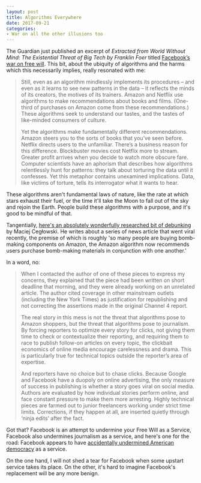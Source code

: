 ```yaml
---
layout: post
title: Algorithms Everywhere
date: 2017-09-21
categories: 
- War on all the other illusions too
---
```


The Guardian just published an excerpt of *Extracted from World Without Mind: The Existential Threat of Big Tech by Franklin Foer* titled [Facebook’s war on free will](http://www.theguardian.com/technology/2017/sep/19/facebooks-war-on-free-will). This bit, about the ubiquity of algorithms and the harms which this necessarily implies, really resonated with me:

> Still, even as an algorithm mindlessly implements its procedures – and even as it learns to see new patterns in the data – it reflects the minds of its creators, the motives of its trainers. Amazon and Netflix use algorithms to make recommendations about books and films. (One-third of purchases on Amazon come from these recommendations.) These algorithms seek to understand our tastes, and the tastes of like-minded consumers of culture. 
> 
> Yet the algorithms make fundamentally different recommendations. Amazon steers you to the sorts of books that you’ve seen before. Netflix directs users to the unfamiliar. There’s a business reason for this difference. Blockbuster movies cost Netflix more to stream. Greater profit arrives when you decide to watch more obscure fare. Computer scientists have an aphorism that describes how algorithms relentlessly hunt for patterns: they talk about torturing the data until it confesses. Yet this metaphor contains unexamined implications. Data, like victims of torture, tells its interrogator what it wants to hear.

These algorithms aren't fundamental laws of nature, like the rate at which stars exhaust their fuel, or the time it'll take the Moon to fall out of the sky and rejoin the Earth. People build these algorithms with a purpose, and it's good to be mindful of that. 

Tangentially, [here's an absolutely wonderfully researched bit of debunking](http://idlewords.com/2017/09/anatomy_of_a_moral_panic.htm) by Maciej Cegłowski. He writes about a series of news article that went viral recently, the premise of which is roughly 'so many people are buying bomb-making components on Amazon, the Amazon algorithm now recommends users purchase bomb-making materials in conjunction with one another.' 

In a word, no:

> When I contacted the author of one of these pieces to express my concerns, they explained that the piece had been written on short deadline that morning, and they were already working on an unrelated article. The author cited coverage in other mainstream outlets (including the New York Times) as justification for republishing and not correcting the assertions made in the original Channel 4 report.
> 
> The real story in this mess is not the threat that algorithms pose to Amazon shoppers, but the threat that algorithms pose to journalism. By forcing reporters to optimize every story for clicks, not giving them time to check or contextualize their reporting, and requiring them to race to publish follow-on articles on every topic, the clickbait economics of online media encourage carelessness and drama. This is particularly true for technical topics outside the reporter’s area of expertise.
> 
> And reporters have no choice but to chase clicks. Because Google and Facebook have a duopoly on online advertising, the only measure of success in publishing is whether a story goes viral on social media. Authors are evaluated by how individual stories perform online, and face constant pressure to make them more arresting. Highly technical pieces are farmed out to junior freelancers working under strict time limits. Corrections, if they happen at all, are inserted quietly through ‘ninja edits’ after the fact.

Got that? Facebook is an attempt to undermine your Free Will as a Service, Facebook also undermines journalism as a service, and here's one for the road: Facebook appears to have [accidentally undermined American democracy](http://beta.latimes.com/politics/la-na-facebook-russia-20170921-story.html) as a service.

On the one hand, I will not shed a tear for Facebook when some upstart service takes its place. On the other, it's hard to imagine Facebook's replacement will be any more benign.
